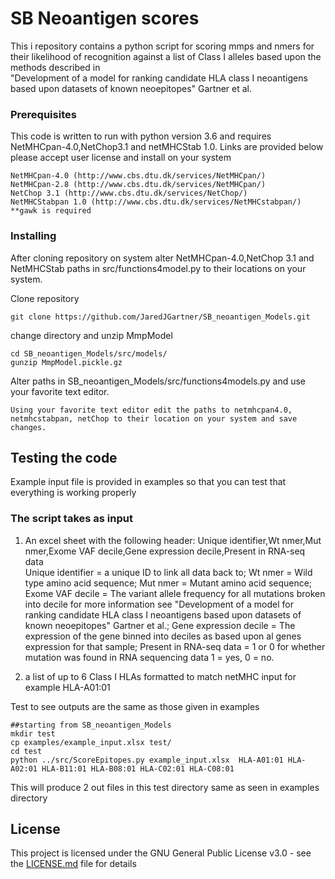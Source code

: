 # SB Neoantigen scores

This i repository contains a python script for scoring mmps and nmers for their likelihood of recognition against a list of Class I alleles based upon the methods described in  
"Development of a model for ranking candidate HLA class I neoantigens based upon datasets of known neoepitopes" Gartner et al.

### Prerequisites

This code is written to run with python version 3.6 and requires NetMHCpan-4.0,NetChop3.1 and netMHCStab 1.0.  Links are provided below please accept user license and install on your system

```
NetMHCpan-4.0 (http://www.cbs.dtu.dk/services/NetMHCpan/)
NetMHCpan-2.8 (http://www.cbs.dtu.dk/services/NetMHCpan/)
NetChop 3.1 (http://www.cbs.dtu.dk/services/NetChop/)
NetMHCStabpan 1.0 (http://www.cbs.dtu.dk/services/NetMHCstabpan/)
**gawk is required

```

### Installing

After cloning repository on system alter NetMHCpan-4.0,NetChop 3.1 and NetMHCStab paths in src/functions4model.py to their locations on your system. 

Clone repository

```
git clone https://github.com/JaredJGartner/SB_neoantigen_Models.git
```

change directory and unzip MmpModel

```
cd SB_neoantigen_Models/src/models/
gunzip MmpModel.pickle.gz
```

Alter paths in SB_neoantigen_Models/src/functions4models.py and use your favorite text editor.

```
Using your favorite text editor edit the paths to netmhcpan4.0, netmhcstabpan, netChop to their location on your system and save changes.

```


## Testing the code

Example input file is provided in examples so that you can test that everything is working properly

### The script takes as input 

1) An excel sheet with the following header:
    Unique identifier,Wt nmer,Mut nmer,Exome VAF decile,Gene expression decile,Present in RNA-seq data  
Unique identifier = a unique ID to link all data back to; Wt nmer = Wild type amino acid sequence; Mut nmer = Mutant amino acid sequence; Exome VAF decile = The variant allele frequency for all mutations broken into decile for more information see "Development of a model for ranking candidate HLA class I neoantigens based upon datasets of known neoepitopes" Gartner et al.; Gene expression decile = The expression of the gene binned into deciles as based upon al genes expression for that sample; Present in RNA-seq data = 1 or 0  for whether mutation was found in RNA sequencing data 1 = yes, 0 = no.

2) a list of up to 6 Class I HLAs formatted to match netMHC input for example HLA-A01:01


Test to see outputs are the same as those given in examples

```
##starting from SB_neoantigen_Models
mkdir test
cp examples/example_input.xlsx test/
cd test
python ../src/ScoreEpitopes.py example_input.xlsx  HLA-A01:01 HLA-A02:01 HLA-B11:01 HLA-B08:01 HLA-C02:01 HLA-C08:01

```

This will produce 2 out files in this test directory same as seen in examples directory

## License

This project is licensed under the GNU General Public License v3.0 - see the [LICENSE.md](LICENSE.md) file for details
